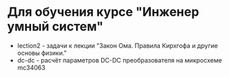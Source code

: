 # Для обучения курсе "Инженер умный систем"

- lection2 - задачи к лекции "Закон Ома. Правила Кирхгофа и другие основы физики."
- dc-dc - расчёт параметров DC-DC преобразователя на микросхеме mc34063
